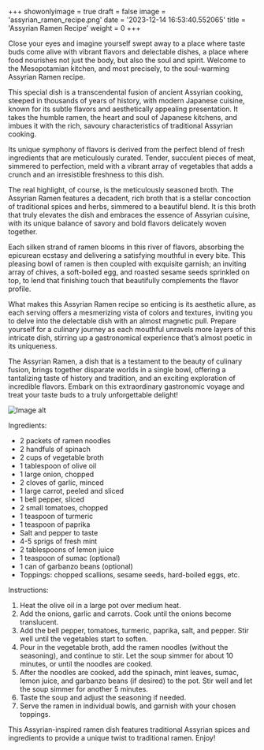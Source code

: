 +++ 
showonlyimage = true 
draft = false 
image = 'assyrian_ramen_recipe.png'
date = '2023-12-14 16:53:40.552065' 
title = 'Assyrian Ramen Recipe' 
weight = 0
+++ 
 
Close your eyes and imagine yourself swept away to a place where taste buds come alive with vibrant flavors and delectable dishes, a place where food nourishes not just the body, but also the soul and spirit. Welcome to the Mesopotamian kitchen, and most precisely, to the soul-warming Assyrian Ramen recipe. 

This special dish is a transcendental fusion of ancient Assyrian cooking, steeped in thousands of years of history, with modern Japanese cuisine, known for its subtle flavors and aesthetically appealing presentation. It takes the humble ramen, the heart and soul of Japanese kitchens, and imbues it with the rich, savoury characteristics of traditional Assyrian cooking. 

Its unique symphony of flavors is derived from the perfect blend of fresh ingredients that are meticulously curated. Tender, succulent pieces of meat, simmered to perfection, meld with a vibrant array of vegetables that adds a crunch and an irresistible freshness to this dish. 

The real highlight, of course, is the meticulously seasoned broth. The Assyrian Ramen features a decadent, rich broth that is a stellar concoction of traditional spices and herbs, simmered to a beautiful blend. It is this broth that truly elevates the dish and embraces the essence of Assyrian cuisine, with its unique balance of savory and bold flavors delicately woven together. 

Each silken strand of ramen blooms in this river of flavors, absorbing the epicurean ecstasy and delivering a satisfying mouthful in every bite. This pleasing bowl of ramen is then coupled with exquisite garnish; an inviting array of chives, a soft-boiled egg, and roasted sesame seeds sprinkled on top, to lend that finishing touch that beautifully complements the flavor profile.

What makes this Assyrian Ramen recipe so enticing is its aesthetic allure, as each serving offers a mesmerizing vista of colors and textures, inviting you to delve into the delectable dish with an almost magnetic pull. Prepare yourself for a culinary journey as each mouthful unravels more layers of this intricate dish, stirring up a gastronomical experience that’s almost poetic in its uniqueness.

The Assyrian Ramen, a dish that is a testament to the beauty of culinary fusion, brings together disparate worlds in a single bowl, offering a tantalizing taste of history and tradition, and an exciting exploration of incredible flavors. Embark on this extraordinary gastronomic voyage and treat your taste buds to a truly unforgettable delight! 

![Image alt](/assyrian_ramen_recipe.png '300px')

Ingredients: 

- 2 packets of ramen noodles
- 2 handfuls of spinach
- 2 cups of vegetable broth
- 1 tablespoon of olive oil
- 1 large onion, chopped
- 2 cloves of garlic, minced
- 1 large carrot, peeled and sliced
- 1 bell pepper, sliced
- 2 small tomatoes, chopped
- 1 teaspoon of turmeric
- 1 teaspoon of paprika
- Salt and pepper to taste
- 4-5 sprigs of fresh mint
- 2 tablespoons of lemon juice
- 1 teaspoon of sumac (optional)
- 1 can of garbanzo beans (optional)
- Toppings: chopped scallions, sesame seeds, hard-boiled eggs, etc.

Instructions:

1. Heat the olive oil in a large pot over medium heat.
2. Add the onions, garlic and carrots. Cook until the onions become translucent.
3. Add the bell pepper, tomatoes, turmeric, paprika, salt, and pepper. Stir well until the vegetables start to soften.
4. Pour in the vegetable broth, add the ramen noodles (without the seasoning), and continue to stir. Let the soup simmer for about 10 minutes, or until the noodles are cooked.
5. After the noodles are cooked, add the spinach, mint leaves, sumac, lemon juice, and garbanzo beans (if desired) to the pot. Stir well and let the soup simmer for another 5 minutes.
6. Taste the soup and adjust the seasoning if needed.
7. Serve the ramen in individual bowls, and garnish with your chosen toppings.
  
This Assyrian-inspired ramen dish features traditional Assyrian spices and ingredients to provide a unique twist to traditional ramen. Enjoy!